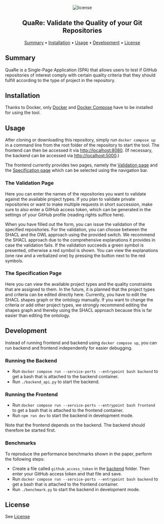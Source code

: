<p align="center">
    <img src="https://img.shields.io/badge/License-GPLv3-blue.svg" alt="license">
    <br>
</p>
    
<h2 align="center">QuaRe: Validate the Quality of your Git Repositories</h2>

<p align="center">
    <a href="#summary">Summary</a>
    •
    <a href="#installation">Installation</a>
    •
    <a href="#usage">Usage</a>
    •
    <a href="#development">Development</a>
    •
    <a href="#license">License</a>
</p>

## Summary

QuaRe is a Single-Page Application (SPA) that allows users to test if GitHub repositories of interest comply with certain quality criteria that they should fulfill according to the type of project in the repository. 

## Installation

Thanks to Docker, only [Docker](https://www.docker.com/) and [Docker Compose](https://docs.docker.com/compose/install/) have to be installed for using the tool.

## Usage 

After cloning or downloading this repository, simply run `docker compose up` in a command line from the root folder of the repository to start the tool. The frontend can then be accessed it via [http://localhost:8080](http://localhost:8080). (If necessary, the backend can be accessed via [http://localhost:5000](http://localhost:5000).)

The frontend currently provides two pages, namely the [Validation page](#the-validation-page) and the [Specification page](#the-specification-page) which can be selected using the navigation bar.

### The Validation Page

Here you can enter the names of the repositories you want to validate against the available project types. If you plan to validate private repositories or want to make multiple requests in short succession, make sure to also enter a GitHub access token, which can be generated in the settings of your GitHub profile (reading rights suffice here).

When you have filled out the form, you can issue the validation of the specified repositories. For the validation, you can choose between the SHACL and the OWL approach using the provided switch. We recommend the SHACL approach due to the comprehensive explanations it provides in case the validation fails. If the validation succeeds a green symbol is presented, otherwise a red symbol is shown. You can view the explanations (one raw and a verbalized one) by pressing the button next to the red symbols.

### The Specification Page

Here you can view the available project types and the quality constraints that are assigned to them. In the future, it is planned that the project types and criteria can be edited directly here. Currently, you have to edit the SHACL shapes graph or the ontology manually. If you want to change the criteria or add other project types, we strongly recommend editing the shapes graph and thereby using the SHACL approach because this is far easier than editing the ontology.  

## Development

Instead of running frontend and backend using `docker compose up`, you can run backend and frontend independently for easier debugging.
### Running the Backend

- Run `docker compose run --service-ports --entrypoint bash backend` to get a bash that is attached to the backend container.
- Run `./backend_api.py` to start the backend. 

### Running the Frontend

- Run `docker compose run --service-ports --entrypoint bash frontend` to get a bash that is attached to the frontend container.
- Run `npm run dev` to start the backend in development mode. 

Note that the frontend depends on the backend. The backend should therefore be started first.

### Benchmarks

To reproduce the performance benchmarks shown in the paper, perform the following steps: 

- Create a file called `github_access_token` in the [backend](./backend/) folder. Then enter your GitHub access token and that file and save. 
- Run `docker compose run --service-ports --entrypoint bash backend` to get a bash that is attached to the frontend container.
- Run `./benchmark.py` to start the backend in development mode. 

## License

See [License](./LICENSE/)